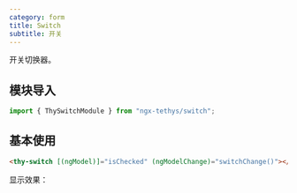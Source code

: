```yaml
---
category: form
title: Switch
subtitle: 开关
---
```


<alert>开关切换器。</alert>

## 模块导入
```ts
import { ThySwitchModule } from "ngx-tethys/switch";
```

## 基本使用
```html
<thy-switch [(ngModel)]="isChecked" (ngModelChange)="switchChange()"></thy-switch>
```
显示效果：
<example inline name="thy-switch-basic-example" />  


